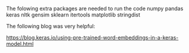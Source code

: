 The folowing extra packages are needed to run the code
numpy
pandas
keras
nltk
gensim
sklearn
itertools
matplotlib
stringdist


The following blog was very helpful:

https://blog.keras.io/using-pre-trained-word-embeddings-in-a-keras-model.html